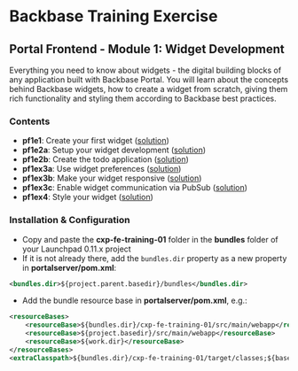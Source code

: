 # Backbase Training Exercise

## Portal Frontend - Module 1: Widget Development

Everything you need to know about widgets - the digital building blocks of any application built with Backbase Portal. You will learn about the concepts behind Backbase widgets, how to create a widget from scratch, giving them rich functionality and styling them according to Backbase best practices.

### Contents

 - **pf1e1**: Create your first widget ([solution](cxp-fe-training-01/src/main/webapp/static/cxp-fe-training-01/widgets/pf1e1-todo-widget))
 - **pf1e2a**: Setup your widget development ([solution](cxp-fe-training-01/src/main/webapp/static/cxp-fe-training-01/widgets/pf1e2a-todo-widget))
 - **pf1e2b**: Create the todo application ([solution](cxp-fe-training-01/src/main/webapp/static/cxp-fe-training-01/widgets/pf1e2b-todo-widget))
 - **pf1ex3a**: Use widget preferences ([solution](cxp-fe-training-01/src/main/webapp/static/cxp-fe-training-01/widgets/pf1e3a-todo-widget))
 - **pf1ex3b**: Make your widget responsive ([solution](cxp-fe-training-01/src/main/webapp/static/cxp-fe-training-01/widgets/pf1e3b-todo-widget))
 - **pf1ex3c**: Enable widget communication via PubSub ([solution](cxp-fe-training-01/src/main/webapp/static/cxp-fe-training-01/widgets/pf1e3c-todo-widget))
 - **pf1ex4**: Style your widget ([solution](cxp-fe-training-01/src/main/webapp/static/cxp-fe-training-01/widgets/pf1e4-todo-widget))

### Installation & Configuration

 - Copy and paste the **cxp-fe-training-01** folder in the **bundles** folder of your Launchpad 0.11.x project
 - If it is not already there, add the `bundles.dir` property as a new property in **portalserver/pom.xml**:

```xml
<bundles.dir>${project.parent.basedir}/bundles</bundles.dir>
```

 - Add the bundle resource base in **portalserver/pom.xml**, e.g.:

```xml
<resourceBases>
    <resourceBase>${bundles.dir}/cxp-fe-training-01/src/main/webapp</resourceBase>
    <resourceBase>${project.basedir}/src/main/webapp</resourceBase>
    <resourceBase>${work.dir}</resourceBase>
</resourceBases>
<extraClasspath>${bundles.dir}/cxp-fe-training-01/target/classes;${basedir}/target/classes/;${basedir}/target/portalserver/WEB-INF/classes</extraClasspath>
```
